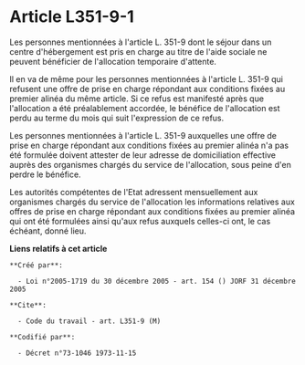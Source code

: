 # Article L351-9-1

Les personnes mentionnées à l'article L. 351-9 dont le séjour dans un centre d'hébergement est pris en charge au titre de
l'aide sociale ne peuvent bénéficier de l'allocation temporaire d'attente.

Il en va de même pour les personnes mentionnées à l'article L. 351-9 qui refusent une offre de prise en charge répondant aux
conditions fixées au premier alinéa du même article. Si ce refus est manifesté après que l'allocation a été préalablement
accordée, le bénéfice de l'allocation est perdu au terme du mois qui suit l'expression de ce refus.

Les personnes mentionnées à l'article L. 351-9 auxquelles une offre de prise en charge répondant aux conditions fixées au
premier alinéa n'a pas été formulée doivent attester de leur adresse de domiciliation effective auprès des organismes chargés
du service de l'allocation, sous peine d'en perdre le bénéfice.

Les autorités compétentes de l'Etat adressent mensuellement aux organismes chargés du service de l'allocation les
informations relatives aux offres de prise en charge répondant aux conditions fixées au premier alinéa qui ont été formulées
ainsi qu'aux refus auxquels celles-ci ont, le cas échéant, donné lieu.

**Liens relatifs à cet article**

	**Créé par**:

	  - Loi n°2005-1719 du 30 décembre 2005 - art. 154 () JORF 31 décembre 2005

	**Cite**:

	  - Code du travail - art. L351-9 (M)

	**Codifié par**:

	  - Décret n°73-1046 1973-11-15
